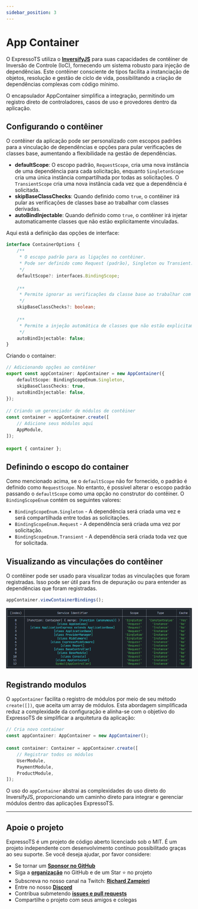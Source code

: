 ```yaml
---
sidebar_position: 3
---
```


# App Container

O ExpressoTS utiliza o **[InversifyJS](https://inversify.io/)** para suas capacidades de contêiner de Inversão de Controle (IoC), fornecendo um sistema robusto para injeção de dependências. Este contêiner consciente de tipos facilita a instanciação de objetos, resolução e gestão de ciclo de vida, possibilitando a criação de dependências complexas com código mínimo.

O encapsulador AppContainer simplifica a integração, permitindo um registro direto de controladores, casos de uso e provedores dentro da aplicação.

## Configurando o contêiner

O contêiner da aplicação pode ser personalizado com escopos padrões para a vinculação de dependências e opções para pular verificações de classes base, aumentando a flexibilidade na gestão de dependências.

-   **defaultScope**: O escopo padrão, `RequestScope`, cria uma nova instância de uma dependência para cada solicitação, enquanto `SingletonScope` cria uma única instância compartilhada por todas as solicitações. O `TransientScope` cria uma nova instância cada vez que a dependência é solicitada.
-   **skipBaseClassChecks**: Quando definido como `true`, o contêiner irá pular as verificações de classes base ao trabalhar com classes derivadas.
-   **autoBindInjectable**: Quando definido como `true`, o contêiner irá injetar automaticamente classes que não estão explicitamente vinculadas.

Aqui está a definição das opções de interface:

```typescript
interface ContainerOptions {
    /**
     * O escopo padrão para as ligações no contêiner.
     * Pode ser definido como Request (padrão), Singleton ou Transient.
     */
    defaultScope?: interfaces.BindingScope;

    /**
     * Permite ignorar as verificações da classe base ao trabalhar com classes derivadas.
     */
    skipBaseClassChecks?: boolean;

    /**
     * Permite a injeção automática de classes que não estão explicitamente vinculadas ao contêiner.
     */
    autoBindInjectable: false;
}
```

Criando o container:

```typescript
// Adicionando opções ao contêiner
export const appContainer: AppContainer = new AppContainer({
    defaultScope: BindingScopeEnum.Singleton,
    skipBaseClassChecks: true,
    autoBindInjectable: false,
});

// Criando um gerenciador de módulos de contêiner
const container = appContainer.create([
    // Adicione seus módulos aqui
    AppModule,
]);

export { container };
```

## Definindo o escopo do container

Como mencionado acima, se o `defaultScope` não for fornecido, o padrão é definido como `RequestScope`. No entanto, é possível alterar o escopo padrão passando o `defaultScope` como uma opção no construtor do contêiner. O `BindingScopeEnum` contém os seguintes valores:

-   `BindingScopeEnum.Singleton` - A dependência será criada uma vez e será compartilhada entre todas as solicitações.
-   `BindingScopeEnum.Request` - A dependência será criada uma vez por solicitação.
-   `BindingScopeEnum.Transient` - A dependência será criada toda vez que for solicitada.

## Visualizando as vinculações do contêiner

O contêiner pode ser usado para visualizar todas as vinculações que foram registradas. Isso pode ser útil para fins de depuração ou para entender as dependências que foram registradas.

```typescript
appContainer.viewContainerBindings();
```

![Container Bindings View](./img/container-bindings.png)

## Registrando modulos

O `appContainer` facilita o registro de módulos por meio de seu método `create([])`, que aceita um array de módulos. Esta abordagem simplificada reduz a complexidade da configuração e alinha-se com o objetivo do ExpressoTS de simplificar a arquitetura da aplicação:

```typescript
// Cria novo container
const appContainer: AppContainer = new AppContainer();

const container: Container = appContainer.create([
    // Registrar todos os módulos
    UserModule,
    PaymentModule,
    ProductModule,
]);
```

O uso do `appContainer` abstrai as complexidades do uso direto do InversifyJS, proporcionando um caminho direto para integrar e gerenciar módulos dentro das aplicações ExpressoTS.

---

## Apoie o projeto

ExpressoTS é um projeto de código aberto licenciado sob o MIT. É um projeto independente com desenvolvimento contínuo possibilitado graças ao seu suporte. Se você deseja ajudar, por favor considere:

-   Se tornar um **[Sponsor no GitHub](https://github.com/sponsors/expressots)**
-   Siga a **[organização](https://github.com/expressots)** no GitHub e de um Star ⭐ no projeto
-   Subscreva no nosso canal na Twitch: **[Richard Zampieri](https://www.twitch.tv/richardzampieri)**
-   Entre no nosso **[Discord](https://discord.com/invite/PyPJfGK)**
-   Contribua submetendo **[issues e pull requests](https://github.com/expressots/expressots/issues/new/choose)**
-   Compartilhe o projeto com seus amigos e colegas
